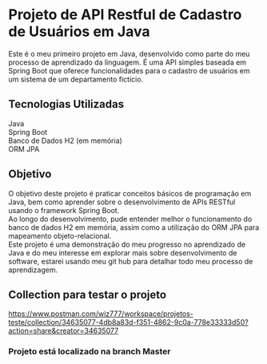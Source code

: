 # Projeto de API Restful de Cadastro de Usuários em Java

Este é o meu primeiro projeto em Java, desenvolvido como parte do meu processo de aprendizado da linguagem. É uma API simples baseada em Spring Boot que oferece funcionalidades para o cadastro de usuários em um sistema de um departamento fictício.

## Tecnologias Utilizadas

Java<br>
Spring Boot<br>
Banco de Dados H2 (em memória)<br>
ORM JPA<br>

## Objetivo

O objetivo deste projeto é praticar conceitos básicos de programação em Java, bem como aprender sobre o desenvolvimento de APIs RESTful usando o framework Spring Boot.<br> Ao longo do desenvolvimento, pude entender melhor o funcionamento do banco de dados H2 em memória, assim como a utilização do ORM JPA para mapeamento objeto-relacional.<br>
Este projeto é uma demonstração do meu progresso no aprendizado de Java e do meu interesse em explorar mais sobre desenvolvimento de software, estarei usando meu git hub para detalhar todo meu processo de aprendizagem.


## Collection para testar o projeto

https://www.postman.com/wiz777/workspace/projetos-teste/collection/34635077-4db8a83d-f351-4862-9c0a-778e33333d50?action=share&creator=34635077

### Projeto está localizado na branch Master
